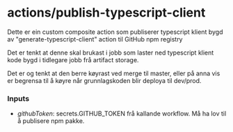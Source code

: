 actions/publish-typescript-client
==================================

Dette er ein custom composite action som publiserer typescript klient bygd av "generate-typescript-client" action til 
GitHub npm registry

Det er tenkt at denne skal brukast i jobb som laster ned typescript klient kode bygd i tidlegare jobb frå artifact storage.

Det er og tenkt at den berre køyrast ved merge til master, eller på anna vis er begrensa til å køyre når grunnlagskoden
blir deploya til dev/prod.

### Inputs

- _githubToken_: secrets.GITHUB_TOKEN frå kallande workflow. Må ha lov til å publisere npm pakke.

